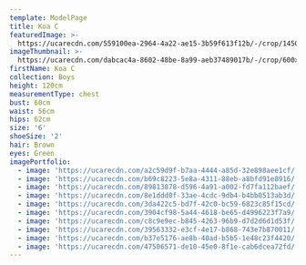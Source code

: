 ```yaml
---
template: ModelPage
title: Koa C
featuredImage: >-
  https://ucarecdn.com/559100ea-2964-4a22-ae15-3b59f613f12b/-/crop/1450x999/0,0/-/preview/
imageThumbnail: >-
  https://ucarecdn.com/dabcac4a-8602-48be-8a99-aeb37489017b/-/crop/600x787/42,7/-/preview/
firstName: Koa C
collection: Boys
height: 120cm
measurementType: chest
bust: 60cm
waist: 56cm
hips: 62cm
size: '6'
shoeSize: '2'
hair: Brown
eyes: Green
imagePortfolio:
  - image: 'https://ucarecdn.com/a2c59d9f-b7aa-4444-a85d-32e898aee1cf/'
  - image: 'https://ucarecdn.com/b69c8223-5e8a-4311-88eb-a8bfd91e8916/'
  - image: 'https://ucarecdn.com/89813878-d596-4a91-a002-fd7fa112baef/'
  - image: 'https://ucarecdn.com/8e1ddd0f-33ae-4cdc-9db4-b4bb0513ab3d/'
  - image: 'https://ucarecdn.com/3da422c5-bd7f-42c0-bc59-6823c85f15cd/'
  - image: 'https://ucarecdn.com/3904cf98-5a44-4618-be65-d4996223f7a9/'
  - image: 'https://ucarecdn.com/c8c9e9ec-b845-4263-96b9-d7d2d6d1d53f/'
  - image: 'https://ucarecdn.com/39563332-e3cf-4e17-b868-743e7b870011/'
  - image: 'https://ucarecdn.com/b37e5176-ae8b-40ad-b5b5-1e48c23f4420/'
  - image: 'https://ucarecdn.com/47506571-de10-45e0-8f1e-cab6dcea72fd/'
---
```


